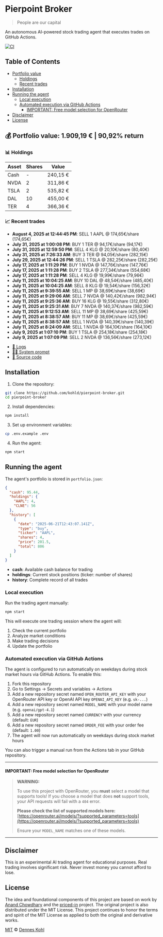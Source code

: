 # Pierpoint Broker

> People are our capital

An autonomous AI-powered stock trading agent that executes trades on GitHub Actions.

[![CI](https://github.com/kohld/pierpoint-broker/actions/workflows/test.yml/badge.svg?branch=main)](https://github.com/kohld/pierpoint-broker/actions/workflows/test.yml)

## Table of Contents

- [Portfolio value](#-portfolio-value)
  - [Holdings](#-holdings)
  - [Recent trades](#-recent-trades)
- [Installation](#installation)
- [Running the agent](#running-the-agent)
  - [Local execution](#local-execution)
  - [Automated execution via GitHub Actions](#automated-execution-via-github-actions)
    - [IMPORTANT: Free model selection for OpenRouter](#important-free-model-selection-for-openrouter)
- [Disclaimer](#disclaimer)
- [License](#license)

<!-- auto start -->

## 💰 Portfolio value: 1.909,19 € | 90,92% return

### 📊 Holdings

| Asset | Shares | Value |
|-------|--------|-------|
| Cash | - | 240,15 € |
| NVDA | 2 | 311,86 € |
| TSLA | 2 | 535,82 € |
| DAL | 10 | 455,00 € |
| TER | 4 | 366,36 € |

### 📈 Recent trades

- **August 4, 2025 at 12:44:45 PM**: SELL 1 AAPL @ 174,65€/share (174,65€)
- **July 31, 2025 at 1:00:08 PM**: BUY 1 TER @ 94,17€/share (94,17€)
- **July 31, 2025 at 12:59:50 PM**: SELL 4 KLG @ 20,10€/share (80,40€)
- **July 31, 2025 at 7:26:33 AM**: BUY 3 TER @ 94,05€/share (282,15€)
- **July 29, 2025 at 12:44:26 PM**: SELL 1 TSLA @ 282,25€/share (282,25€)
- **July 17, 2025 at 1:11:29 PM**: BUY 1 NVDA @ 147,76€/share (147,76€)
- **July 17, 2025 at 1:11:28 PM**: BUY 2 TSLA @ 277,34€/share (554,68€)
- **July 17, 2025 at 1:11:28 PM**: SELL 4 KLG @ 19,99€/share (79,96€)
- **July 11, 2025 at 10:04:25 AM**: BUY 10 DAL @ 48,54€/share (485,40€)
- **July 11, 2025 at 10:04:25 AM**: SELL 8 KLG @ 19,54€/share (156,32€)
- **July 11, 2025 at 9:39:55 AM**: SELL 1 MP @ 38,69€/share (38,69€)
- **July 11, 2025 at 9:29:06 AM**: SELL 7 NVDA @ 140,42€/share (982,94€)
- **July 11, 2025 at 9:25:36 AM**: BUY 16 KLG @ 19,55€/share (312,80€)
- **July 11, 2025 at 9:25:31 AM**: BUY 7 NVDA @ 140,37€/share (982,59€)
- **July 11, 2025 at 9:12:53 AM**: SELL 11 MP @ 38,69€/share (425,59€)
- **July 11, 2025 at 8:38:57 AM**: BUY 11 MP @ 38,69€/share (425,59€)
- **July 11, 2025 at 8:38:57 AM**: SELL 1 NVDA @ 140,39€/share (140,39€)
- **July 11, 2025 at 8:24:09 AM**: SELL 1 NVDA @ 164,10€/share (164,10€)
- **July 9, 2025 at 1:07:10 PM**: BUY 1 TSLA @ 254,18€/share (254,18€)
- **July 9, 2025 at 1:07:09 PM**: SELL 2 NVDA @ 136,56€/share (273,12€)

<!-- auto end -->

- [🧠 Logs](./agent.log)
- [🧑‍💻 System prompt](./system-prompt.md)
- [📁 Source code](./agent.ts)

## Installation

1. Clone the repository:

```bash
git clone https://github.com/kohld/pierpoint-broker.git
cd pierpoint-broker
```

2. Install dependencies:

```bash
npm install
```

3. Set up environment variables:

```bash
cp .env.example .env
```

4. Run the agent:

```bash
npm start
```

## Running the agent

The agent's portfolio is stored in `portfolio.json`:

```json
{
  "cash": 95.44,
  "holdings": {
    "AAPL": 4,
    "CLNE": 56
  },
  "history": [
    {
      "date": "2025-06-21T12:43:07.141Z",
      "type": "buy",
      "ticker": "AAPL",
      "shares": 4,
      "price": 201.5,
      "total": 806
    }
  ]
}
```

- **cash**: Available cash balance for trading
- **holdings**: Current stock positions (ticker: number of shares)
- **history**: Complete record of all trades

### Local execution

Run the trading agent manually:

```bash
npm start
```

This will execute one trading session where the agent will:

1. Check the current portfolio
2. Analyze market conditions
3. Make trading decisions
4. Update the portfolio

### Automated execution via GitHub Actions

The agent is configured to run automatically on weekdays during stock market hours via GitHub Actions. To enable this:

1. Fork this repository
2. Go to Settings → Secrets and variables → Actions
3. Add a new repository secret named `OPEN_ROUTER_API_KEY` with your OpenRouter API key or OpenAI API key `OPENAI_API_KEY` (e.g. `sk-...`)
4. Add a new repository secret named `MODEL_NAME` with your model name (e.g. `openai/gpt-4.1`)
5. Add a new repository secret named `CURRENCY` with your currency (default: `EUR`)
6. Add a new repository secret named `ORDER_FEE` with your order fee (default: `1.00`)
7. The agent will now run automatically on weekdays during stock market hours

You can also trigger a manual run from the Actions tab in your GitHub repository.

---

#### **IMPORTANT: Free model selection for OpenRouter**

> **WARNING:**
>
> To use this project with OpenRouter, you **must** select a model that supports tools! If you choose a model that does **not** support tools, your API requests will fail with a `404` error.
>
> **Please check the list of supported models here:**
> [https://openrouter.ai/models/?supported_parameters=tools](https://openrouter.ai/models/?supported_parameters=tools)
>
> Ensure your `MODEL_NAME` matches one of these models.

---

## Disclaimer

This is an experimental AI trading agent for educational purposes. Real trading involves significant risk. Never invest money you cannot afford to lose.

## License

The idea and foundational components of this project are based on work by [Anand Chowdhary](https://anandchowdhary.com) and the [priced-in](https://github.com/AnandChowdhary/priced-in) project. The original project is also distributed under the MIT License. This project continues to honor the terms and spirit of the MIT License as applied to both the original and derivative works.

[MIT](./LICENSE) © [Dennes Kohl](https://kohld.github.io/)
